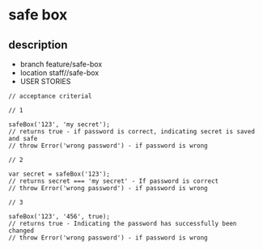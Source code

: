 # safe box

## description

* branch feature/safe-box
* location staff/<name>/safe-box
* USER STORIES

```
// acceptance criterial

// 1

safeBox('123', 'my secret'); 
// returns true - if password is correct, indicating secret is saved and safe
// throw Error('wrong password') - if password is wrong

// 2

var secret = safeBox('123');
// returns secret === 'my secret' - If password is correct
// throw Error('wrong password') - if password is wrong

// 3

safeBox('123', '456', true);
// returns true - Indicating the password has successfully been changed
// throw Error('wrong password') - if password is wrong
```